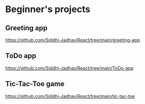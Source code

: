 # Beginner's projects
## Greeting app
https://github.com/Siddhi-Jadhav/React/tree/main/greeting-app
## ToDo app
https://github.com/Siddhi-Jadhav/React/tree/main/ToDo-app
## Tic-Tac-Toe game
https://github.com/Siddhi-Jadhav/React/tree/main/tic-tac-toe
